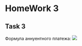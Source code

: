 # HomeWork 3
## Task 3

Формула аннуентного платежа:
![](http://images-on-off.com/images/32/raschetannuitetnogoplatezhaformularasche-6f34a26c.jpg)

